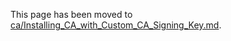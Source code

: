 This page has been moved to [ca/Installing_CA_with_Custom_CA_Signing_Key.md](ca/Installing_CA_with_Custom_CA_Signing_Key.md).